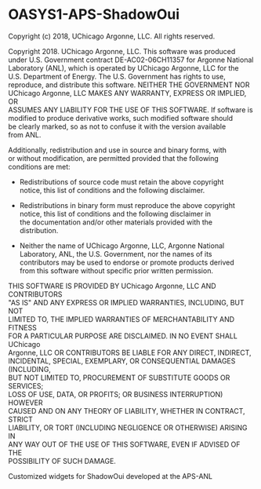 # OASYS1-APS-ShadowOui

 Copyright (c) 2018, UChicago Argonne, LLC. All rights reserved.         
                                                                         
 Copyright 2018. UChicago Argonne, LLC. This software was produced       
 under U.S. Government contract DE-AC02-06CH11357 for Argonne National   
 Laboratory (ANL), which is operated by UChicago Argonne, LLC for the    
 U.S. Department of Energy. The U.S. Government has rights to use,       
 reproduce, and distribute this software.  NEITHER THE GOVERNMENT NOR    
 UChicago Argonne, LLC MAKES ANY WARRANTY, EXPRESS OR IMPLIED, OR        
 ASSUMES ANY LIABILITY FOR THE USE OF THIS SOFTWARE.  If software is     
 modified to produce derivative works, such modified software should     
 be clearly marked, so as not to confuse it with the version available   
 from ANL.                                                               
                                                                         
 Additionally, redistribution and use in source and binary forms, with   
 or without modification, are permitted provided that the following      
 conditions are met:                                                     
                                                                         
 * Redistributions of source code must retain the above copyright    
       notice, this list of conditions and the following disclaimer.     
                                                                         
 * Redistributions in binary form must reproduce the above copyright 
       notice, this list of conditions and the following disclaimer in   
       the documentation and/or other materials provided with the        
       distribution.                                                     
                                                                         
 * Neither the name of UChicago Argonne, LLC, Argonne National       
       Laboratory, ANL, the U.S. Government, nor the names of its        
       contributors may be used to endorse or promote products derived   
       from this software without specific prior written permission.     
                                                                         
 THIS SOFTWARE IS PROVIDED BY UChicago Argonne, LLC AND CONTRIBUTORS     
 "AS IS" AND ANY EXPRESS OR IMPLIED WARRANTIES, INCLUDING, BUT NOT       
 LIMITED TO, THE IMPLIED WARRANTIES OF MERCHANTABILITY AND FITNESS       
 FOR A PARTICULAR PURPOSE ARE DISCLAIMED. IN NO EVENT SHALL UChicago     
 Argonne, LLC OR CONTRIBUTORS BE LIABLE FOR ANY DIRECT, INDIRECT,        
 INCIDENTAL, SPECIAL, EXEMPLARY, OR CONSEQUENTIAL DAMAGES (INCLUDING,    
 BUT NOT LIMITED TO, PROCUREMENT OF SUBSTITUTE GOODS OR SERVICES;        
 LOSS OF USE, DATA, OR PROFITS; OR BUSINESS INTERRUPTION) HOWEVER        
 CAUSED AND ON ANY THEORY OF LIABILITY, WHETHER IN CONTRACT, STRICT      
 LIABILITY, OR TORT (INCLUDING NEGLIGENCE OR OTHERWISE) ARISING IN       
 ANY WAY OUT OF THE USE OF THIS SOFTWARE, EVEN IF ADVISED OF THE         
 POSSIBILITY OF SUCH DAMAGE.                                             


Customized widgets for ShadowOui developed at the APS-ANL
